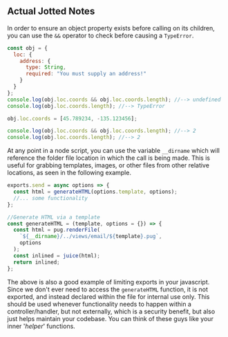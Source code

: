 ## Actual Jotted Notes

In order to ensure an object property exists before calling on its children, you can use the `&&` operator to check before causing a `TypeError`.

```js
const obj = {
  loc: {
    address: {
      type: String,
      required: "You must supply an address!"
    }
  }
};
console.log(obj.loc.coords && obj.loc.coords.length); //--> undefined
console.log(obj.loc.coords.length); //--> TypeError

obj.loc.coords = [45.789234, -135.123456];

console.log(obj.loc.coords && obj.loc.coords.length); //--> 2
console.log(obj.loc.coords.length); //--> 2
```

At any point in a node script, you can use the variable `__dirname` which will reference the folder file location in which the call is being made. This is useful for grabbing templates, images, or other files from other relative locations, as seen in the following example.

```js
exports.send = async options => {
  const html = generateHTML(options.template, options);
  //... some functionality
};

//Generate HTML via a template
const generateHTML = (template, options = {}) => {
  const html = pug.renderFile(
    `${__dirname}/../views/email/${template}.pug`,
    options
  );
  const inlined = juice(html);
  return inlined;
};
```

The above is also a good example of limiting exports in your javascript. Since we don't ever need to access the `generateHTML` function, it is not exported, and instead declared within the file for internal use only. This should be used whenever functionality needs to happen within a controller/handler, but not externally, which is a security benefit, but also just helps maintain your codebase. You can think of these guys like your inner '_helper_' functions.
